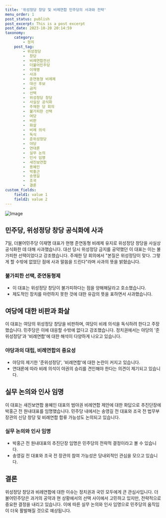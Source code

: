 ```yaml
---
title: '위성정당 창당 및 비례연합 민주당의 사과와 전략'
menu_order: 1
post_status: publish
post_excerpt: This is a post excerpt
post_date: 2023-10-20 20:14:59
taxonomy:
    category:
        - 정치
    post_tag:
        - 위성정당
        -  창당
        -  비례연합전선
        -  더불어민주당
        -  이재명
        -  사과
        -  준연동형 비례제
        -  대선 후보
        -  금지
        -  선택
        -  위성정당 창당
        -  사실상 공식화
        -  주재한 당 회의
        -  불가피한 선택
        -  여당
        -  비판
        -  화살
        -  비례 의석
        -  독식
        -  준위성정당
        -  야당
        -  연대론
        -  실무 논의
        -  인사 임명
        -  새진보연합
        -  용혜인
        -  박홍근
        -  송영길
        -  조국
        -  결론
custom_fields:
    field1: value 1
    field2: value 2
---
```


![Image](https://imgnews.pstatic.net/image/022/2024/02/07/20240207506308_20240207151104468.jpg?type=w647)


## 민주당, 위성정당 창당 공식화에 사과  
7일, 더불어민주당 이재명 대표가 현행 준연동형 비례제 유지로 위성정당 창당을 사실상 공식화한 데 대해 사과했습니다. 대선 당시 위성정당 금지를 공약했던 이 대표는 이는 불가피한 선택이었다고 강조했습니다. 주재한 당 회의에서 "본질은 위성정당이 맞다. 그렇게 할 수밖에 없었단 점에 사과 말씀을 드린다"라며 사과의 뜻을 밝혔습니다.  

### 불가피한 선택, 준연동형제  
- 이 대표는 위성정당 창당이 불가피하다는 점을 양해해달라고 호소했습니다.  
- 제도적인 장치를 마련하지 못한 것에 대한 유감의 뜻을 표하면서 사과했습니다.  

## 여당에 대한 비판과 화살  
이 대표는 여당의 위성정당 창당을 비판하며, 여당이 비례 의석을 독식하려 한다고 주장했습니다. 민주당은 이에 대응할 수밖에 없다고 강조했습니다. 정치권에서는 야당의 '준위성정당'과 '비례연합'에 대한 해석이 다양하게 나오고 있습니다.  

### 야당과의 대립, 비례연합의 중요성  
- 야당의 제기한 '준위성정당', '비례연합'에 대한 논란이 커지고 있습니다.  
- 연대론에 따라 비례 의석이 야권의 승리를 견인해야 한다는 의견이 제기되고 있습니다.  

## 실무 논의와 인사 임명  
이 대표는 새진보연합 용혜인 대표의 범야권 비례연합 제안에 대한 화답으로 추진단장에 박홍근 전 원내대표를 임명했습니다. 민주당 내에서는 송영길 전 대표와 조국 전 법무부 장관의 신당 창당 및 비례연합 합류 가능성도 논의되고 있습니다.  

### 실무 논의와 인사 임명  
- 박홍근 전 원내대표의 추진단장 임명은 민주당의 전략적 결정이라고 볼 수 있습니다.  
- 송영길 전 대표와 조국 전 장관의 참여 가능성은 당내외적인 관심을 모으고 있습니다.  

## 결론  
위성정당 창당과 비례연합에 대한 이슈는 정치권과 국민 모두에게 큰 관심사입니다. 더불어민주당은 과거의 공약과 현 상황에서의 선택 사이에서 고민하고 있지만, 전략적으로 중요한 결정을 내리고 있습니다. 이에 따른 실무 논의와 인사 임명으로 민주당의 움직임이 더욱 활발해질 것으로 예상됩니다. 
